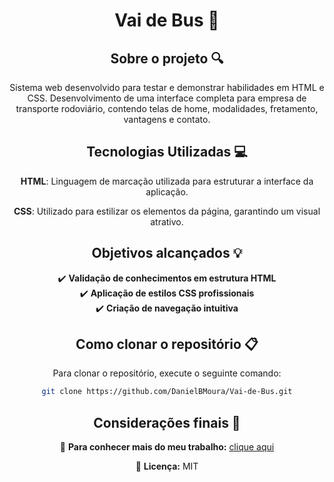 <div align="center">
<h1 align="center">  Vai de Bus 🚌 </h1>

## Sobre o projeto 🔍

<p align="center">
Sistema web desenvolvido para testar e demonstrar habilidades em HTML e CSS. Desenvolvimento de uma interface completa para empresa de transporte rodoviário, contendo telas de home, modalidades, fretamento,
vantagens e contato.
</p>

## Tecnologias Utilizadas 💻

**HTML**: Linguagem de marcação utilizada para estruturar a interface da aplicação.

**CSS**: Utilizado para estilizar os elementos da página, garantindo um visual atrativo.  

## Objetivos alcançados 💡  
✔️ **Validação de conhecimentos em estrutura HTML**  
✔️ **Aplicação de estilos CSS profissionais**  
✔️ **Criação de navegação intuitiva**  

## Como clonar o repositório 📋

Para clonar o repositório, execute o seguinte comando:

```bash
git clone https://github.com/DanielBMoura/Vai-de-Bus.git
```

## Considerações finais 📝

🔗 **Para conhecer mais do meu trabalho:** [clique aqui](https://www.linkedin.com/in/daniel-borazo-de-moura-b4a995356/)

📜 **Licença:** MIT

 </div>
